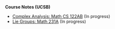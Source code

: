**Course Notes (UCSB)**

* [Complex Analysis: Math CS 122AB](https://gahlshemy.github.io/Complex_Analysis_Notes__Math_CS_122AB_.pdf) (In progress)
* [Lie Groups: Math 231A](https://gahlshemy.github.io/Lecture_Notes__Math_231A_.pdf) (In progress)
